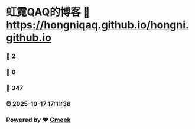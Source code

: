 # 虹霓QAQ的博客 :link: https://hongniqaq.github.io/hongni.github.io 
### :page_facing_up: [2](https://hongniqaq.github.io/hongni.github.io/tag.html) 
### :speech_balloon: 0 
### :hibiscus: 347 
### :alarm_clock: 2025-10-17 17:11:38 
### Powered by :heart: [Gmeek](https://github.com/Meekdai/Gmeek)
